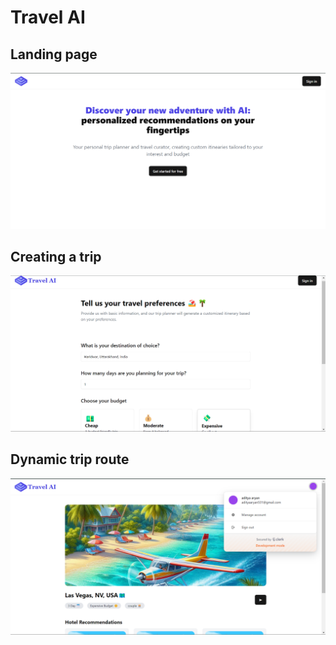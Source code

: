 # Travel AI

## Landing page
![hero section](./hero.png)

## Creating a trip
![create trip page](./createTrip.png)

## Dynamic trip route
![trip](./dynamic.png)